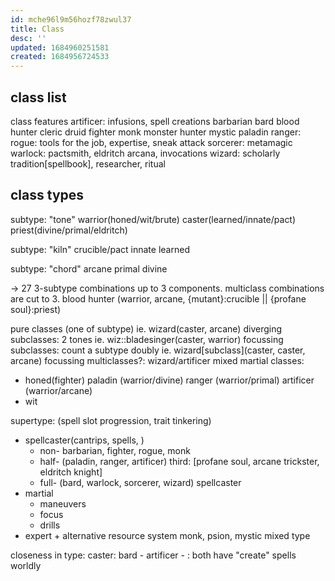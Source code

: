 ```yaml
---
id: mche96l9m56hozf78zwul37
title: Class
desc: ''
updated: 1684960251581
created: 1684956724533
---
```


## class list
  class features
artificer: infusions, spell creations
barbarian
bard
blood hunter
cleric
druid
fighter
monk
monster hunter
mystic
paladin
ranger:
rogue: tools for the job, expertise, sneak attack
sorcerer: metamagic
warlock: pactsmith, eldritch arcana, invocations
wizard: scholarly tradition[spellbook], researcher, ritual

## class types
subtype: "tone"
warrior(honed/wit/brute)
caster(learned/innate/pact)
priest(divine/primal/eldritch)

subtype: "kiln"
crucible/pact
innate
learned

subtype: "chord"
arcane
primal
divine

-> 27 3-subtype combinations
up to 3 components. multiclass combinations are cut to 3.
blood hunter (warrior, arcane, {mutant}:crucible || {profane soul}:priest)

pure classes (one of subtype) ie. wizard(caster, arcane)
  diverging subclasses: 2 tones ie. wiz::bladesinger(caster, warrior)
  focussing subclasses: count a subtype doubly ie. wizard[subclass](caster, caster, arcane)
focussing multiclasses?: wizard/artificer
mixed martial classes:
  - honed(fighter)
  paladin (warrior/divine)
  ranger (warrior/primal)
  artificer (warrior/arcane)
  - wit

supertype: (spell slot progression, trait tinkering)
- spellcaster(cantrips, spells, )
  + non-
    barbarian, fighter, rogue, monk
  + half-
    (paladin, ranger, artificer) third: [profane soul, arcane trickster, eldritch knight]
  + full-
    (bard, warlock, sorcerer, wizard)
    spellcaster
- martial
  + maneuvers
  + focus
  + drills
- expert
  +
alternative resource system
  monk, psion, mystic
mixed type

closeness in type:
caster:
  bard - artificer - : both have "create" spells worldly